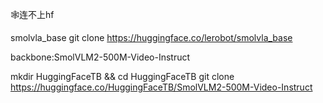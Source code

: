 🕸连不上hf


smolvla_base
git clone https://huggingface.co/lerobot/smolvla_base


backbone:SmolVLM2-500M-Video-Instruct

mkdir HuggingFaceTB && cd HuggingFaceTB
git clone https://huggingface.co/HuggingFaceTB/SmolVLM2-500M-Video-Instruct